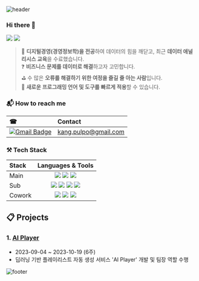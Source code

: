 ![header](https://capsule-render.vercel.app/api?type=waving&color=auto&height=300&section=header&text=Welcome&fontSize=90&animation=fadeIn&fontAlignY=38&desc=HAYOUNG's%20GitHub%20Portfolio&descAlignY=51&descAlign=62)

### Hi there 👋 
[<img src="https://img.shields.io/badge/Tistory-EA4335?style=flat-square&logo=tistory&logoColor=white"/>](https://openthehabang.tistory.com/)
[<img src="https://img.shields.io/badge/Notion-000000?style=flat-square&logo=notion&logoColor=white"/>]()

> 🏫 **디지털경영(경영정보학)을 전공**하여 데이터의 힘을 깨닫고, 최근 **데이터 애널리시스 교육**을 수료했습니다. <br>
> ❓ **비즈니스 문제를 데이터로 해결**하고자 고민합니다. <br>
> ⛳ 수 많은 **오류를 해결하기 위한 여정을 즐길 줄 아는 사람**입니다. <br>
> 🔨 **새로운 프로그래밍 언어 및 도구를 빠르게 적용**할 수 있습니다.

### 📬 How to reach me
|☎|Contact|
|:---|:---|
|[![Gmail Badge](https://img.shields.io/badge/Gmail-d14836?style=flat-square&logo=Gmail&logoColor=white&link=mailto:kang.pulpo@gmail.com)](mailto:kang.pulpo@gmail.com)|kang.pulpo@gmail.com|

### ⚒ Tech Stack
|Stack|Languages & Tools|
|:---|:---:|
|Main|<img src="https://img.shields.io/badge/python-3776AB?style=for-the-badge&logo=python&logoColor=white"> <img src="https://img.shields.io/badge/mysql-4479A1?style=for-the-badge&logo=mysql&logoColor=white"> <img src="https://img.shields.io/badge/tensorflow-FF6F00?style=for-the-badge&logo=tensorflow&logoColor=white"> |
|Sub|<img src="https://img.shields.io/badge/django-092E20?style=for-the-badge&logo=django&logoColor=white"> <img src="https://img.shields.io/badge/AWS-232F3E?style=for-the-badge&logo=amazonaws&logoColor=white"> <img src="https://img.shields.io/badge/R-276DC3?style=for-the-badge&logo=R&logoColor=white"> <img src="https://img.shields.io/badge/tableau-E97627?style=for-the-badge&logo=tableau&logoColor=white">
|Cowork|<img src="https://img.shields.io/badge/git-F05032?style=for-the-badge&logo=git&logoColor=white"> <img src="https://img.shields.io/badge/github-181717?style=for-the-badge&logo=github&logoColor=white"> <img src="https://img.shields.io/badge/notion-000000?style=for-the-badge&logo=notion&logoColor=white">

## 📋 Projects
### 1. [AI Player](https://github.com/pulpo125/pulpo125/blob/main/AI_Player.md)
- 2023-09-04 ~ 2023-10-19 (6주)
- 딥러닝 기반 플레이리스트 자동 생성 서비스 'AI Player' 개발 및 팀장 역할 수행

![footer](https://capsule-render.vercel.app/api?type=waving&color=auto&height=100&section=footer)
